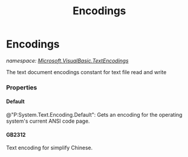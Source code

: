 ﻿---
title: Encodings
---

# Encodings
_namespace: [Microsoft.VisualBasic.TextEncodings](N-Microsoft.VisualBasic.TextEncodings.html)_

The text document encodings constant for text file read and write




### Properties

#### Default
@"P:System.Text.Encoding.Default": Gets an encoding for the operating system's current ANSI code page.
#### GB2312
Text encoding for simplify Chinese.

